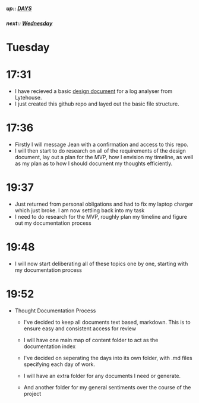 ##### up:: [DAYS](../mocs/days.md)

##### next:: [Wednesday](./29Sept2023.md)

# Tuesday

# 17:31

- I have recieved a basic [design document](./documents/design_document.md) for a log analyser from Lytehouse.
- I just created this github repo and layed out the basic file structure.

# 17:36

- Firstly I will message Jean with a confirmation and access to this repo.
- I will then start to do research on all of the requirements of the design document, lay out a plan for the MVP, how I envision my timeline, as well as my plan as to how I should document my thoughts efficiently.

# 19:37

- Just returned from personal obligations and had to fix my laptop charger which just broke. I am now settling back into my task
- I need to do research for the MVP, roughly plan my timeline and figure out my documentation process

# 19:48

- I will now start deliberating all of these topics one by one, starting with my documentation process

# 19:52

- Thought Documentation Process
  
  - I've decided to keep all documents text based, markdown. This is to ensure easy and consistent access for review
  
  - I will have one main map of content folder to act as the documentation index
  
  - I've decided on seperating the days into its own folder, with .md files specifying each day of work. 
  
  - I will have an extra folder for any documents I need or generate. 
  
  - And another folder for my general sentiments over the course of the project